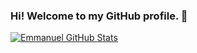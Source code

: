 ### Hi! Welcome to my GitHub profile. 👋

[![Emmanuel GitHub Stats](https://github-readme-stats.vercel.app/api?username=Emmanuel-Novs&theme=dark&show_icons=true)](https://github.com/Emmanuel-Novus)
